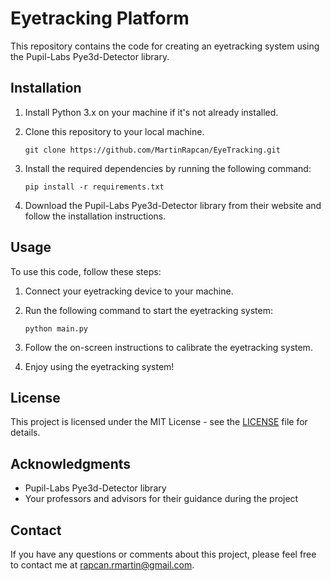 # Eyetracking Platform

This repository contains the code for creating an eyetracking system using the Pupil-Labs Pye3d-Detector library.

## Installation

1. Install Python 3.x on your machine if it's not already installed.

2. Clone this repository to your local machine.

   ```
   git clone https://github.com/MartinRapcan/EyeTracking.git
   ```

3. Install the required dependencies by running the following command:

   ```
   pip install -r requirements.txt
   ```

4. Download the Pupil-Labs Pye3d-Detector library from their website and follow the installation instructions.

## Usage

To use this code, follow these steps:

1. Connect your eyetracking device to your machine.

2. Run the following command to start the eyetracking system:

   ```
   python main.py
   ```

3. Follow the on-screen instructions to calibrate the eyetracking system.

4. Enjoy using the eyetracking system!

## License

This project is licensed under the MIT License - see the [LICENSE](LICENSE) file for details.

## Acknowledgments

- Pupil-Labs Pye3d-Detector library
- Your professors and advisors for their guidance during the project

## Contact

If you have any questions or comments about this project, please feel free to contact me at [rapcan.rmartin@gmail.com](mailto:your-email-address).
